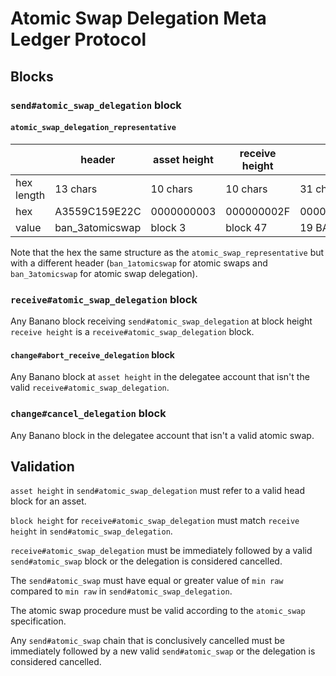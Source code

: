 # Atomic Swap Delegation Meta Ledger Protocol

## Blocks

### `send#atomic_swap_delegation` block

#### `atomic_swap_delegation_representative`
|             | header          | asset height | receive height | min raw (inclusive)             |
| ----------- | --------------- | ------------ | -------------- | ------------------------------- |
| hex length  | 13 chars        | 10 chars     | 10 chars       | 31 chars                        |
| hex         | A3559C159E22C   | 0000000003   | 000000002F     | 0000017FB3B29F21F77C409E0000000 |
| value       | ban_3atomicswap | block 3      | block 47       | 19 BAN                          |

Note that the hex the same structure as the `atomic_swap_representative` but with a different header (`ban_1atomicswap` for atomic swaps and `ban_3atomicswap` for atomic swap delegation).


### `receive#atomic_swap_delegation` block

Any Banano block receiving `send#atomic_swap_delegation` at block height `receive height` is a `receive#atomic_swap_delegation` block.


#### `change#abort_receive_delegation` block

Any Banano block at `asset height` in the delegatee account that isn't the valid `receive#atomic_swap_delegation`.


### `change#cancel_delegation` block

Any Banano block in the delegatee account that isn't a valid atomic swap.


## Validation

`asset height` in `send#atomic_swap_delegation` must refer to a valid head block for an asset.

`block height` for `receive#atomic_swap_delegation` must match `receive height` in `send#atomic_swap_delegation`.

`receive#atomic_swap_delegation` must be immediately followed by a valid `send#atomic_swap` block or the delegation is considered cancelled.

The `send#atomic_swap` must have equal or greater value of `min raw` compared to `min raw` in `send#atomic_swap_delegation`.

The atomic swap procedure must be valid according to the `atomic_swap` specification.

Any `send#atomic_swap` chain that is conclusively cancelled must be immediately followed by a new valid `send#atomic_swap` or the delegation is considered cancelled.
